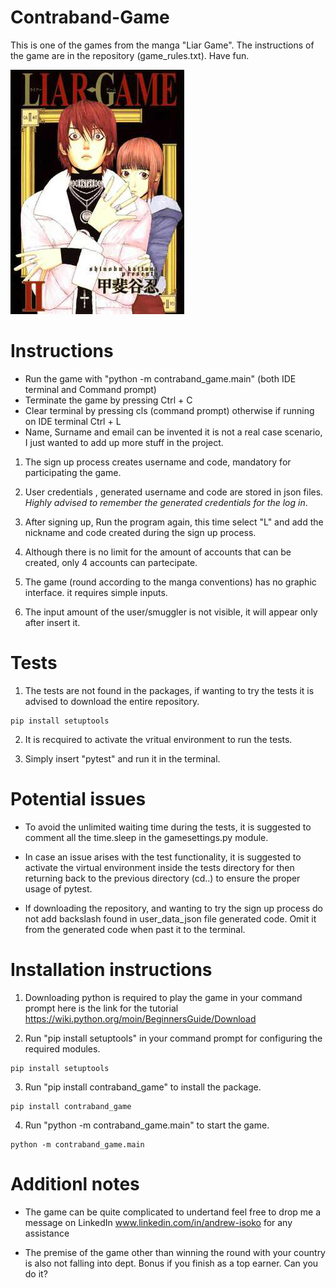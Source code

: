 # Contraband-Game

This is one of the games from the manga "Liar Game". The instructions of the game are in the repository (game_rules.txt). 
Have fun.

![ image alt](https://github.com/andrewisoko/contraband_game/blob/main/images/image%2001.jpg)


# Instructions


* Run the game with "python -m contraband_game.main" (both IDE terminal and Command prompt)
*  Terminate the game by pressing Ctrl + C
* Clear terminal by pressing cls (command prompt) otherwise if running on IDE terminal Ctrl + L
* Name, Surname and email can be invented it is not a real case scenario, I just wanted to add up more stuff in the project.

1) The sign up process creates username and code, mandatory for participating the game.

2) User credentials , generated username and code are stored in json files. *Highly advised to remember the generated credentials for the log in*. 

3) After signing up,  Run the program again, this time select "L" and add the nickname and code created during the sign up process.

4) Although there is no limit for the amount of accounts that can be created, only 4 accounts can partecipate.

5) The game (round according to the manga conventions) has no graphic interface. it requires simple inputs.

6) The input amount of the user/smuggler is not visible, it will appear only after insert it.

# Tests 


1) The tests are not found in the packages, if wanting to try the tests it is advised to download the entire repository.

```
pip install setuptools
```

2) It is recquired to activate the vritual environment to run the tests.

3) Simply insert "pytest" and run it in the terminal.



# Potential issues


*  To avoid the unlimited waiting time during the tests, it is suggested to comment all the time.sleep in the gamesettings.py module.

*  In case an issue arises with the test functionality, it is suggested to activate the virtual environment inside the tests directory for then returning back to the previous directory (cd..) to ensure the proper usage of pytest. 

* If downloading the repository, and wanting to try the sign up process do not add backslash found in user_data_json file generated code. Omit it from the generated code when past it to the terminal.


# Installation instructions


1) Downloading python is required to play the game in your command prompt here is the link for the tutorial https://wiki.python.org/moin/BeginnersGuide/Download

2) Run "pip install setuptools" in your command prompt for configuring the required modules.
```
pip install setuptools
```

3) Run "pip install contraband_game" to install the package.
```
pip install contraband_game
```

4) Run  "python -m contraband_game.main" to start the game.
```
python -m contraband_game.main
```


# Additionl notes


* The game can be quite complicated to undertand feel free to drop me a message on LinkedIn www.linkedin.com/in/andrew-isoko for any assistance

* The premise of the game other than winning the round with your country is also not falling into dept. Bonus if you finish as a top earner. Can you do it?





